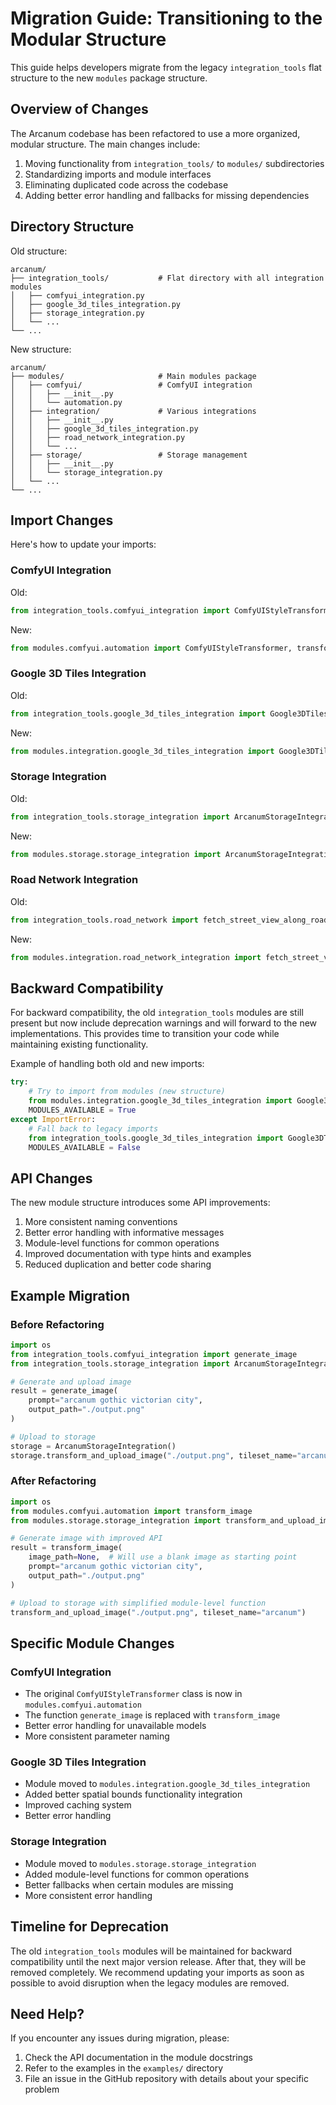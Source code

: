 # Migration Guide: Transitioning to the Modular Structure

This guide helps developers migrate from the legacy `integration_tools` flat structure to the new `modules` package structure.

## Overview of Changes

The Arcanum codebase has been refactored to use a more organized, modular structure. The main changes include:

1. Moving functionality from `integration_tools/` to `modules/` subdirectories
2. Standardizing imports and module interfaces
3. Eliminating duplicated code across the codebase
4. Adding better error handling and fallbacks for missing dependencies

## Directory Structure

Old structure:
```
arcanum/
├── integration_tools/           # Flat directory with all integration modules
│   ├── comfyui_integration.py
│   ├── google_3d_tiles_integration.py
│   ├── storage_integration.py
│   └── ...
└── ...
```

New structure:
```
arcanum/
├── modules/                     # Main modules package
│   ├── comfyui/                 # ComfyUI integration
│   │   ├── __init__.py
│   │   └── automation.py
│   ├── integration/             # Various integrations
│   │   ├── __init__.py
│   │   ├── google_3d_tiles_integration.py
│   │   ├── road_network_integration.py
│   │   └── ...
│   ├── storage/                 # Storage management
│   │   ├── __init__.py
│   │   └── storage_integration.py
│   └── ...
└── ...
```

## Import Changes

Here's how to update your imports:

### ComfyUI Integration

Old:
```python
from integration_tools.comfyui_integration import ComfyUIStyleTransformer, transform_image
```

New:
```python
from modules.comfyui.automation import ComfyUIStyleTransformer, transform_image
```

### Google 3D Tiles Integration

Old:
```python
from integration_tools.google_3d_tiles_integration import Google3DTilesIntegration, fetch_city_tiles
```

New:
```python
from modules.integration.google_3d_tiles_integration import Google3DTilesIntegration, fetch_city_tiles
```

### Storage Integration

Old:
```python
from integration_tools.storage_integration import ArcanumStorageIntegration
```

New:
```python
from modules.storage.storage_integration import ArcanumStorageIntegration
```

### Road Network Integration

Old:
```python
from integration_tools.road_network import fetch_street_view_along_roads
```

New:
```python
from modules.integration.road_network_integration import fetch_street_view_along_roads
```

## Backward Compatibility

For backward compatibility, the old `integration_tools` modules are still present but now include deprecation warnings and will forward to the new implementations. This provides time to transition your code while maintaining existing functionality.

Example of handling both old and new imports:

```python
try:
    # Try to import from modules (new structure)
    from modules.integration.google_3d_tiles_integration import Google3DTilesIntegration
    MODULES_AVAILABLE = True
except ImportError:
    # Fall back to legacy imports
    from integration_tools.google_3d_tiles_integration import Google3DTilesIntegration
    MODULES_AVAILABLE = False
```

## API Changes

The new module structure introduces some API improvements:

1. More consistent naming conventions
2. Better error handling with informative messages
3. Module-level functions for common operations 
4. Improved documentation with type hints and examples
5. Reduced duplication and better code sharing

## Example Migration

### Before Refactoring

```python
import os
from integration_tools.comfyui_integration import generate_image
from integration_tools.storage_integration import ArcanumStorageIntegration

# Generate and upload image
result = generate_image(
    prompt="arcanum gothic victorian city",
    output_path="./output.png"
)

# Upload to storage
storage = ArcanumStorageIntegration()
storage.transform_and_upload_image("./output.png", tileset_name="arcanum")
```

### After Refactoring

```python
import os
from modules.comfyui.automation import transform_image
from modules.storage.storage_integration import transform_and_upload_image

# Generate image with improved API
result = transform_image(
    image_path=None,  # Will use a blank image as starting point
    prompt="arcanum gothic victorian city",
    output_path="./output.png"
)

# Upload to storage with simplified module-level function
transform_and_upload_image("./output.png", tileset_name="arcanum")
```

## Specific Module Changes

### ComfyUI Integration

- The original `ComfyUIStyleTransformer` class is now in `modules.comfyui.automation`
- The function `generate_image` is replaced with `transform_image`
- Better error handling for unavailable models
- More consistent parameter naming

### Google 3D Tiles Integration

- Module moved to `modules.integration.google_3d_tiles_integration`
- Added better spatial bounds functionality integration
- Improved caching system
- Better error handling

### Storage Integration

- Module moved to `modules.storage.storage_integration`
- Added module-level functions for common operations
- Better fallbacks when certain modules are missing
- More consistent error handling

## Timeline for Deprecation

The old `integration_tools` modules will be maintained for backward compatibility until the next major version release. After that, they will be removed completely. We recommend updating your imports as soon as possible to avoid disruption when the legacy modules are removed.

## Need Help?

If you encounter any issues during migration, please:

1. Check the API documentation in the module docstrings
2. Refer to the examples in the `examples/` directory
3. File an issue in the GitHub repository with details about your specific problem